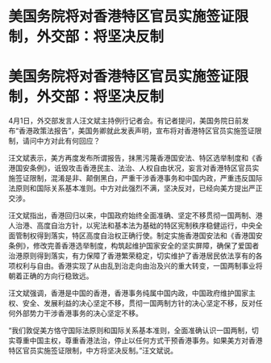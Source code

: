 # 美国务院将对香港特区官员实施签证限制，外交部：将坚决反制

# 美国务院将对香港特区官员实施签证限制，外交部：将坚决反制

4月1日，外交部发言人汪文斌主持例行记者会。有记者提问，美国务院日前发布“香港政策法报告”，美国务卿就此发表声明，宣布将对香港特区官员实施签证限制，请问中方对此有何回应？

汪文斌表示，美方再度发布所谓报告，抹黑污蔑香港国安法、特区选举制度和《香港国安条例》，诋毁攻击香港民主、法治、人权自由状况，妄言对香港特区官员实施签证限制，混淆是非、颠倒黑白，严重干涉香港事务和中国内政，严重违反国际法原则和国际关系基本准则。中方对此强烈不满，坚决反对，已经向美方提出严正交涉。

汪文斌指出，香港回归以来，中国政府始终全面准确、坚定不移贯彻一国两制、港人治港、高度自治方针，以宪法和基本法为基础的特区宪制秩序稳健运行，中央全面管制权得到落实，特区高度自治权正确行使。制定实施香港国安法和《香港国安条例》，修改完善香港选举制度，构筑起维护国家安全的坚实屏障，确保了爱国者治港原则得到落实，有力保障了香港繁荣稳定，切实维护了香港居民依法享有的各项权利与自由。香港实现了从由乱到治走向由治及兴的重大转变，一国两制事业将朝着正确的方向行稳致远。

汪文斌强调，香港是中国的香港，香港事务纯属中国内政，中国政府维护国家主权、安全、发展利益的决心坚定不移，贯彻一国两制方针的决心坚定不移，反对任何外部势力干涉香港事务的决心坚定不移。

“我们敦促美方恪守国际法原则和国际关系基本准则，全面准确认识一国两制，切实尊重中国主权，尊重香港法治，停止以任何方式干预香港事务。如果美方对香港特区官员实施签证限制，中方将坚决反制。”汪文斌说。

